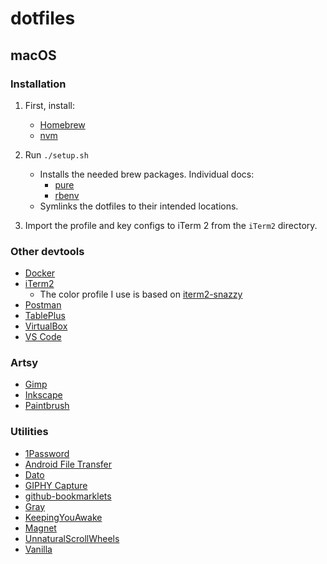 # dotfiles

## macOS

### Installation

1. First, install:
   - [Homebrew](https://brew.sh/)
   - [nvm](https://github.com/nvm-sh/nvm#installing-and-updating)

2. Run `./setup.sh`
   - Installs the needed brew packages. Individual docs:
     * [pure](https://github.com/sindresorhus/pure)
     * [rbenv](https://github.com/rbenv/rbenv#installation)
   - Symlinks the dotfiles to their intended locations.

3. Import the profile and key configs to iTerm 2 from the `iTerm2` directory.

### Other devtools
- [Docker](https://www.docker.com/products/docker-desktop)
- [iTerm2](https://iterm2.com/downloads.html)
  * The color profile I use is based on [iterm2-snazzy](https://github.com/sindresorhus/iterm2-snazzy)
- [Postman](https://www.getpostman.com/)
- [TablePlus](https://tableplus.com/)
- [VirtualBox](https://www.virtualbox.org/wiki/Downloads)
- [VS Code](https://code.visualstudio.com/)

### Artsy

- [Gimp](https://www.gimp.org/)
- [Inkscape](https://inkscape.org/)
- [Paintbrush](https://paintbrush.sourceforge.io/downloads/)

### Utilities

- [1Password](https://1password.com/)
- [Android File Transfer](https://www.android.com/filetransfer/)
- [Dato](https://apps.apple.com/us/app/dato/id1470584107?mt=12)
- [GIPHY Capture](https://giphy.com/apps/giphycapture)
- [github-bookmarklets](https://github.com/samulisuomi/github-bookmarklets)
- [Gray](https://github.com/zenangst/Gray)
- [KeepingYouAwake](https://github.com/newmarcel/KeepingYouAwake)
- [Magnet](https://apps.apple.com/us/app/magnet/id441258766?mt=12)
- [UnnaturalScrollWheels](https://github.com/ther0n/UnnaturalScrollWheels)
- [Vanilla](https://matthewpalmer.net/vanilla/)
